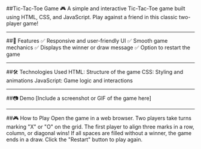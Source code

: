 ##Tic-Tac-Toe Game 🎮
A simple and interactive Tic-Tac-Toe game built using HTML, CSS, and JavaScript. Play against a friend in this classic two-player game!


---


##🚀 Features
✅ Responsive and user-friendly UI
✅ Smooth game mechanics
✅ Displays the winner or draw message
✅ Option to restart the game

---

##🛠️ Technologies Used
HTML: Structure of the game
CSS: Styling and animations
JavaScript: Game logic and interactions


---


##📷 Demo
[Include a screenshot or GIF of the game here]

---

##🎮 How to Play
Open the game in a web browser.
Two players take turns marking "X" or "O" on the grid.
The first player to align three marks in a row, column, or diagonal wins!
If all spaces are filled without a winner, the game ends in a draw.
Click the "Restart" button to play again.
